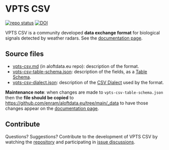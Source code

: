 # VPTS CSV

<!-- badges: start -->
[![repo status](https://www.repostatus.org/badges/latest/active.svg)](https://www.repostatus.org/#active)
[![DOI](https://zenodo.org/badge/DOI/10.5281/zenodo.13959554.svg)](https://doi.org/10.5281/zenodo.13959554)
<!-- badges: end -->

VPTS CSV is a community developed **data exchange format** for biological signals detected by weather radars. See the [documentation page](https://aloftdata.eu/vpts-csv/).

## Source files

- [vpts-csv.md](https://github.com/enram/aloftdata.eu/blob/main/pages/vpts-csv.md) (in aloftdata.eu repo): description of the format.
- [vpts-csv-table-schema.json](vpts-csv-table-schema.json): description of the fields, as a [Table Schema](https://specs.frictionlessdata.io/table-schema/).
- [vpts-csv-dialect.json](vpts-csv-dialect): description of the [CSV Dialect](https://specs.frictionlessdata.io/csv-dialect/) used by the format.

**Maintenance note**: when changes are made to `vpts-csv-table-schema.json` then the **file should be copied** to <https://github.com/enram/aloftdata.eu/tree/main/_data> to have those changes appear on the [documentation page](https://aloftdata.eu/vpts-csv/).

## Contribute

Questions? Suggestions? Contribute to the development of VPTS CSV by watching the [repository](https://github.com/enram/vpts-csv) and participating in [issue discussions](https://github.com/enram/vpts-csv/issues).
